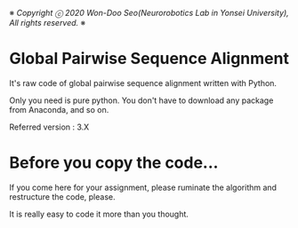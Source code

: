 ※ _Copyright ⓒ 2020 Won-Doo Seo(Neurorobotics Lab in Yonsei University), All rights reserved._ ※

# Global Pairwise Sequence Alignment

It's raw code of global pairwise sequence alignment written with Python.

Only you need is pure python. You don't have to download any package from Anaconda, and so on.

Referred version : 3.X

# Before you copy the code...

If you come here for your assignment, please ruminate the algorithm and restructure the code, please.

It is really easy to code it more than you thought.

